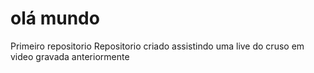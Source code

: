 # olá mundo
 Primeiro repositorio
 Repositorio criado assistindo uma live do cruso em video gravada anteriormente
